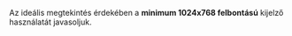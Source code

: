 
Az ideális megtekintés érdekében a **minimum 1024x768 felbontású** kijelző használatát javasoljuk.
